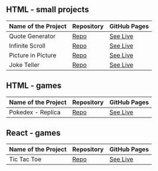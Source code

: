 ## HTML - small projects

| Name of the Project | Repository                                            | GitHub Pages                                              |
| ------------------- | ----------------------------------------------------- | --------------------------------------------------------- |
| Quote Generator     | [Repo](https://github.com/Shcoobz/quote-generator)    | [See Live](https://shcoobz.github.io/quote-generator/)    |
| Infinite Scroll     | [Repo](https://github.com/Shcoobz/infinite-scroll)    | [See Live](https://shcoobz.github.io/infinite-scroll/)    |
| Picture in Picture  | [Repo](https://github.com/Shcoobz/picture-in-picture) | [See Live](https://shcoobz.github.io/picture-in-picture/) |
| Joke Teller         | [Repo](https://github.com/Shcoobz/joke-teller)        | [See Live](https://shcoobz.github.io/joke-teller/)        |

## HTML - games

| Name of the Project | Repository                                         | GitHub Pages                                           |
| ------------------- | -------------------------------------------------- | ------------------------------------------------------ |
| Pokedex - Replica   | [Repo](https://github.com/Shcoobz/pokedex-replica) | [See Live](https://shcoobz.github.io/pokedex-replica/) |

## React - games

| Name of the Project | Repository                                     | GitHub Pages                                       |
| ------------------- | ---------------------------------------------- | -------------------------------------------------- |
| Tic Tac Toe         | [Repo](https://github.com/Shcoobz/tic-tac-toe) | [See Live](https://shcoobz.github.io/tic-tac-toe/) |

